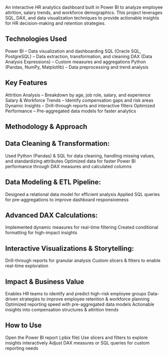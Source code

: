 An interactive HR analytics dashboard built in Power BI to analyze employee attrition, salary trends, and workforce demographics. This project leverages SQL, DAX, and data visualization techniques to provide actionable insights for HR decision-making and retention strategies.

## Technologies Used
Power BI – Data visualization and dashboarding
SQL (Oracle SQL, PostgreSQL) – Data extraction, transformation, and cleaning
DAX (Data Analysis Expressions) – Custom measures and aggregations
Python (Pandas, NumPy, Matplotlib) – Data preprocessing and trend analysis

## Key Features
Attrition Analysis – Breakdown by age, job role, salary, and experience
Salary & Workforce Trends – Identify compensation gaps and risk areas
Dynamic Insights – Drill-through reports and interactive filters
Optimized Performance – Pre-aggregated data models for faster analytics

## Methodology & Approach
## Data Cleaning & Transformation:
Used Python (Pandas) & SQL for data cleaning, handling missing values, and standardizing attributes
Optimized data for faster Power BI performance through DAX measures and calculated columns

## Data Modeling & ETL Pipeline:
Designed a relational data model for efficient analysis
Applied SQL queries for pre-aggregations to improve dashboard responsiveness

## Advanced DAX Calculations:
Implemented dynamic measures for real-time filtering
Created conditional formatting for high-impact insights

## Interactive Visualizations & Storytelling:
Drill-through reports for granular analysis
Custom slicers & filters to enable real-time exploration

## Impact & Business Value
Enables HR teams to identify and predict high-risk employee groups
Data-driven strategies to improve employee retention & workforce planning
Optimized reporting speed with pre-aggregated data models
Actionable insights into compensation structures & attrition trends

## How to Use
Open the Power BI report (.pbix file)
Use slicers and filters to explore insights interactively
Adjust DAX measures or SQL queries for custom reporting needs









